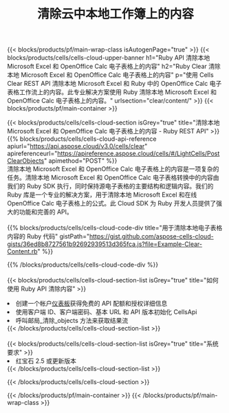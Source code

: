 ﻿---
title: 清除云中本地工作簿上的内容
description: 用于清除 Microsoft Excel 和 OpenOffice Calc 上的内容的云 API 和 SDK。通过 Cells 云 API 清除本地电子表格上的内容。SDK 支持多种开发语言。它们包括 Android、C#、Go、Java、NodeJS、Perl、PHP、Python、Ruby 和 swift。
url: /zh/ruby/clear/content/
---
{{< blocks/products/pf/main-wrap-class isAutogenPage="true" >}}
{{< blocks/products/cells/cells-cloud-upper-banner h1="Ruby API 清除本地 Microsoft Excel 和 OpenOffice Calc 电子表格上的内容" h2="Ruby Clear 清除本地 Microsoft Excel 和 OpenOffice Calc 电子表格上的内容" p="使用 Cells Clear REST API 清除本地 Microsoft Excel 和 Ruby 中的 OpenOffice Calc 电子表格工作流上的内容。此专业解决方案使用 Ruby 清除本地 Microsoft Excel 和 OpenOffice Calc 电子表格上的内容。" urlsection="clear/content/" >}}
{{< blocks/products/pf/main-container >}}

{{< blocks/products/cells/cells-cloud-section isGrey="true" title="清除本地 Microsoft Excel 和 OpenOffice Calc 电子表格上的内容 - Ruby REST API" >}}
{{% blocks/products/cells/cells-cloud-api-reference apiurl="https://api.aspose.cloud/v3.0/cells/clear" apireferenceurl="https://apireference.aspose.cloud/cells/#/LightCells/PostClearObjects" apimethod="POST" %}}
<br/>
清除本地 Microsoft Excel 和 OpenOffice Calc 电子表格上的内容是一项复杂的任务。清除本地 Microsoft Excel 和 OpenOffice Calc 电子表格转换中的内容由我们的 Ruby SDK 执行，同时保持源电子表格的主要结构和逻辑内容。我们的 Ruby 库是一个专业的解决方案，用于清除本地 Microsoft Excel 和在线 OpenOffice Calc 电子表格上的公式。此 Cloud SDK 为 Ruby 开发人员提供了强大的功能和完善的 API。
<br/>
<br/>
{{% blocks/products/cells/cells-cloud-code-div title="用于清除本地电子表格内容的 Ruby 代码" gistPath="https://gist.github.com/aspose-cells-cloud-gists/36ed8b8727561b92692939513d365fca.js?file=Example-Clear-Content.rb" %}}
  
{{% /blocks/products/cells/cells-cloud-code-div %}}
<br/>
<br/>
{{< blocks/products/cells/cells-cloud-section-list isGrey="true" title="如何使用 Ruby API 清除内容" >}}
<li>创建一个帐户<a href="https://dashboard.aspose.cloud/">仪表板</a>获得免费的 API 配额和授权详细信息</li>
<li>使用客户端 ID、客户端密码、基本 URL 和 API 版本初始化 CellsApi</li>
<li>呼叫邮局_清除_objects 方法来获取结果流</li>
{{< /blocks/products/cells/cells-cloud-section-list >}}
<br/>
<br/>
{{< blocks/products/cells/cells-cloud-section-list isGrey="true" title="系统要求" >}}
<li>红宝石 2.5 或更新版本</li>
{{< /blocks/products/cells/cells-cloud-section-list >}}

{{< /blocks/products/cells/cells-cloud-section >}}

{{< /blocks/products/pf/main-container >}}
{{< /blocks/products/pf/main-wrap-class >}}
